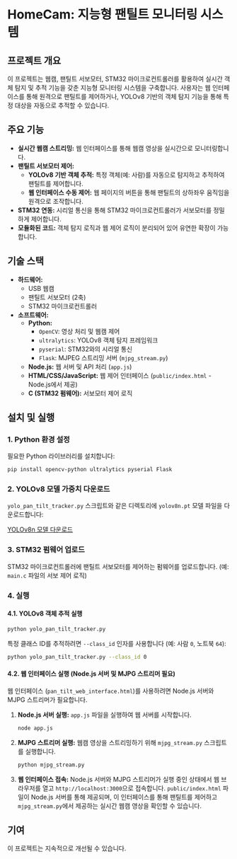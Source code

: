 # HomeCam: 지능형 팬틸트 모니터링 시스템

## 프로젝트 개요

이 프로젝트는 웹캠, 팬틸트 서보모터, STM32 마이크로컨트롤러를 활용하여 실시간 객체 탐지 및 추적 기능을 갖춘 지능형 모니터링 시스템을 구축합니다. 사용자는 웹 인터페이스를 통해 원격으로 팬틸트를 제어하거나, YOLOv8 기반의 객체 탐지 기능을 통해 특정 대상을 자동으로 추적할 수 있습니다.

## 주요 기능

-   **실시간 웹캠 스트리밍:** 웹 인터페이스를 통해 웹캠 영상을 실시간으로 모니터링합니다.
-   **팬틸트 서보모터 제어:**
    -   **YOLOv8 기반 객체 추적:** 특정 객체(예: 사람)를 자동으로 탐지하고 추적하여 팬틸트를 제어합니다.
    -   **웹 인터페이스 수동 제어:** 웹 페이지의 버튼을 통해 팬틸트의 상하좌우 움직임을 원격으로 조작합니다.
-   **STM32 연동:** 시리얼 통신을 통해 STM32 마이크로컨트롤러가 서보모터를 정밀하게 제어합니다.
-   **모듈화된 코드:** 객체 탐지 로직과 웹 제어 로직이 분리되어 있어 유연한 확장이 가능합니다.

## 기술 스택

-   **하드웨어:**
    -   USB 웹캠
    -   팬틸트 서보모터 (2축)
    -   STM32 마이크로컨트롤러
-   **소프트웨어:**
    -   **Python:**
        -   `OpenCV`: 영상 처리 및 웹캠 제어
        -   `ultralytics`: YOLOv8 객체 탐지 프레임워크
        -   `pyserial`: STM32와의 시리얼 통신
        -   `Flask`: MJPEG 스트리밍 서버 (`mjpg_stream.py`)
    -   **Node.js:** 웹 서버 및 API 처리 (`app.js`)
    -   **HTML/CSS/JavaScript:** 웹 제어 인터페이스 (`public/index.html` - Node.js에서 제공)
    -   **C (STM32 펌웨어):** 서보모터 제어 로직

## 설치 및 실행

### 1. Python 환경 설정

필요한 Python 라이브러리를 설치합니다:

```bash
pip install opencv-python ultralytics pyserial Flask
```

### 2. YOLOv8 모델 가중치 다운로드

`yolo_pan_tilt_tracker.py` 스크립트와 같은 디렉토리에 `yolov8n.pt` 모델 파일을 다운로드합니다:

[YOLOv8n 모델 다운로드](https://github.com/ultralytics/ultralytics/releases/download/v8.0.0/yolov8n.pt)

### 3. STM32 펌웨어 업로드

STM32 마이크로컨트롤러에 팬틸트 서보모터를 제어하는 펌웨어를 업로드합니다. (예: `main.c` 파일의 서보 제어 로직)

### 4. 실행

#### 4.1. YOLOv8 객체 추적 실행

```bash
python yolo_pan_tilt_tracker.py
```

특정 클래스 ID를 추적하려면 `--class_id` 인자를 사용합니다 (예: 사람 `0`, 노트북 `64`):

```bash
python yolo_pan_tilt_tracker.py --class_id 0
```

#### 4.2. 웹 인터페이스 실행 (Node.js 서버 및 MJPG 스트리머 필요)

웹 인터페이스 (`pan_tilt_web_interface.html`)를 사용하려면 Node.js 서버와 MJPG 스트리머가 필요합니다.

1.  **Node.js 서버 실행:**
    `app.js` 파일을 실행하여 웹 서버를 시작합니다.
    ```bash
    node app.js
    ```
2.  **MJPG 스트리머 실행:**
    웹캠 영상을 스트리밍하기 위해 `mjpg_stream.py` 스크립트를 실행합니다.
    ```bash
    python mjpg_stream.py
    ```
3.  **웹 인터페이스 접속:**
    Node.js 서버와 MJPG 스트리머가 실행 중인 상태에서 웹 브라우저를 열고 `http://localhost:3000`으로 접속합니다. `public/index.html` 파일이 Node.js 서버를 통해 제공되며, 이 인터페이스를 통해 팬틸트를 제어하고 `mjpg_stream.py`에서 제공하는 실시간 웹캠 영상을 확인할 수 있습니다.

## 기여

이 프로젝트는 지속적으로 개선될 수 있습니다. 
